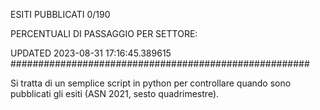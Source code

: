 ESITI PUBBLICATI 0/190 

PERCENTUALI DI PASSAGGIO PER SETTORE:

UPDATED 2023-08-31 17:16:45.389615
###################################################### 

Si tratta di un semplice script in python per controllare quando sono pubblicati gli esiti (ASN 2021, sesto quadrimestre).

